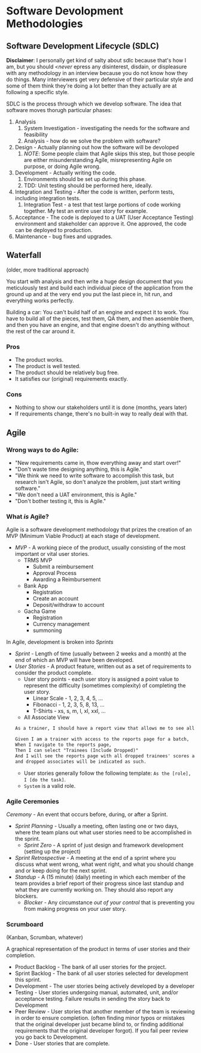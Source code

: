 # Software Devolopment Methodologies

## Software Development Lifecycle (SDLC)

**Disclaimer**: I personally get kind of salty about sdlc because that's how I am, but you should <_never_ epress any disinterest, disdain, or displeasure with any methodology in an interview because you do not know how they do things. Many interviewers get very defensive of their particular style and some of them think they're doing a lot better than they actually are at following a specific style.

SDLC is the process through which we develop software. The idea that software moves thorugh particular phases:
1. Analysis
   1. System Investigation - investigating the needs for the software and feasibility
   2. Analysis - how do we solve the problem with software?
2. Design - Actually planning out how the software will be devoloped
   1. *NOTE*: Some people claim that Agile skips this step, but those people are either misunderstanding Agile, misrepresenting Agile on purpose, or doing Agile wrong.
3. Development - Actually writing the code.
   1. Environments should be set up during this phase.
   2. TDD: Unit testing should be performed here, ideally.
4. Integration and Testing - After the code is written, perform tests, including integration tests.
   1. Integration Test - a test that test large portions of code working together. My test an entire user story for example.
5. Acceptance - The code is deployed to a UAT (User Acceptance Testing) environment and stakeholder can approve it. One approved, the code can be deployed to production.
6. Maintenance - bug fixes and upgrades.

## Waterfall
(older, more traditional approach)

You start with analysis and then write a huge design document that you meticulously test and build each individual piece of the application from the ground up and at the very end you put the last piece in, hit run, and everything works perfectly.

Building a car: You can't build half of an engine and expect it to work. You have to build all of the pieces, test them, QA them, and then assemble them, and then you have an engine, and that engine doesn't do anything without the rest of the car around it.

### Pros
* The product works.
* The product is well tested.
* The product should be relatively bug free.
* It satisfies our (original) requirements exactly.

### Cons
* Nothing to show our stakeholders until it is done (months, years later)
* If requirements change, there's no built-in way to really deal with that.

## Agile

### Wrong ways to do Agile:
* "New requirements came in, thow everything away and start over!"
* "Don't waste time designing anything, this is Agile."
* "We think we need to write software to accomplish this task, but research isn't Agile, so don't analyze the problem, just start writing software."
* "We don't need a UAT environment, this is Agile."
* "Don't bother testing it, this is Agile."

### What *is* Agile?

Agile is a software development methodology that prizes the creation of an MVP (Minimum Viable Product) at each stage of development.

* *MVP* - A working piece of the product, usually consisting of the most important or vital user stories.
  * TRMS MVP
    * Submit a reimbursement
    * Approval Process
    * Awarding a Reimbursement
  * Bank App
    * Registration
    * Create an account
    * Deposit/withdraw to account
  * Gacha Game
    * Registration
    * Currency management
    * summoning

In Agile, development is broken into *Sprints*
* *Sprint* - Length of time (usually between 2 weeks and a month) at the end of which an MVP will have been developed.
* *User Stories* - A product feature, written out as a set of requirements to consider the product complete.
  * User story points - each user story is assigned a point value to represent the difficulty (sometimes complexity) of completing the user story.
    * Linear Scale - 1, 2, 3, 4, 5, ...
    * Fibonacci - 1, 2, 3, 5, 8, 13, ...
    * T-Shirts - xs, s, m, l, xl, xxl, ...
  * All Associate View
  ```txt
  As a trainer, I should have a report view that allows me to see all the usual reports that include all associates with abnormal statuses.

  Given I am a trainer with access to the reports page for a batch,
  When I navigate to the reports page,
  Then I can select "Trainees (Include Dropped)"
  And I will see the reports page with all dropped trainees' scores and QC audits
  and dropped associates will be indicated as such.
  ```
  * User stories generally follow the following template: `As the [role], I [do the task]`.
  * `System` is a valid role.

### Agile Ceremonies

*Ceremony* - An event that occurs before, during, or after a Sprint.

* *Sprint Planning* - Usually a meeting, often lasting one or two days, where the team plans out what user stories need to be accomplished in the sprint.
  * *Sprint Zero* - A sprint of just design and framework development (setting up the project)
* *Sprint Retrospective* - A meeting at the end of a sprint where you discuss what went wrong, what went right, and what you should change and or keep doing for the next sprint.
* *Standup* - A (15 minute) (daily) meeting in which each member of the team provides a brief report of their progress since last standup and what they are currently working on. They should also report any blockers.
  * *Blocker* - Any circumstance _out of your control_ that is preventing you from making progress on your user story.

### Scrumboard
(Kanban, Scrumban, whatever)

A graphical representation of the product in terms of user stories and their completion.
* Product Backlog - The bank of all user stories for the project.
* Sprint Backlog - The bank of all user stories selected for development this sprint.
* Development - The user stories being actively developed by a developer
* Testing - User stories undergoing manual, automated, unit, and/or acceptance testing. Failure results in sending the story back to Development
* Peer Review - User stories that another member of the team is reviewing in order to ensure completion. (often finding minor typos or mistakes that the original developer just became blind to, or finding additional requirements that the original developer forgot). If you fail peer review you go back to Development.
* Done - User stories that are complete.
  